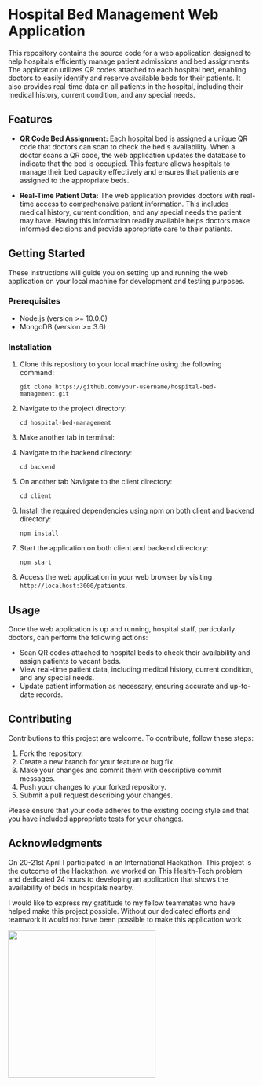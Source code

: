 # Hospital Bed Management Web Application

This repository contains the source code for a web application designed to help hospitals efficiently manage patient admissions and bed assignments. The application utilizes QR codes attached to each hospital bed, enabling doctors to easily identify and reserve available beds for their patients. It also provides real-time data on all patients in the hospital, including their medical history, current condition, and any special needs.

## Features

- **QR Code Bed Assignment:** Each hospital bed is assigned a unique QR code that doctors can scan to check the bed's availability. When a doctor scans a QR code, the web application updates the database to indicate that the bed is occupied. This feature allows hospitals to manage their bed capacity effectively and ensures that patients are assigned to the appropriate beds.

- **Real-Time Patient Data:** The web application provides doctors with real-time access to comprehensive patient information. This includes medical history, current condition, and any special needs the patient may have. Having this information readily available helps doctors make informed decisions and provide appropriate care to their patients.

## Getting Started

These instructions will guide you on setting up and running the web application on your local machine for development and testing purposes. 

### Prerequisites

- Node.js (version >= 10.0.0)
- MongoDB (version >= 3.6)

### Installation

1. Clone this repository to your local machine using the following command:
   ```
   git clone https://github.com/your-username/hospital-bed-management.git
   ```

2. Navigate to the project directory:
   ```
   cd hospital-bed-management
   ```
4. Make another tab in terminal:

5. Navigate to the backend directory:
   ```
   cd backend
   ```

5. On another tab Navigate to the client directory:
   ```
   cd client
   ```

6. Install the required dependencies using npm on both client and backend directory:
   ```
   npm install
   ```

7. Start the application on both client and backend directory:
   ```
   npm start
   ```

6. Access the web application in your web browser by visiting `http://localhost:3000/patients`.

## Usage

Once the web application is up and running, hospital staff, particularly doctors, can perform the following actions:

- Scan QR codes attached to hospital beds to check their availability and assign patients to vacant beds.
- View real-time patient data, including medical history, current condition, and any special needs.
- Update patient information as necessary, ensuring accurate and up-to-date records.

## Contributing

Contributions to this project are welcome. To contribute, follow these steps:

1. Fork the repository.
2. Create a new branch for your feature or bug fix.
3. Make your changes and commit them with descriptive commit messages.
4. Push your changes to your forked repository.
5. Submit a pull request describing your changes.

Please ensure that your code adheres to the existing coding style and that you have included appropriate tests for your changes.

## Acknowledgments

On 20-21st April I participated in an International Hackathon.
This project is the outcome of the Hackathon. we worked on This Health-Tech problem and dedicated 24 hours to developing an application that shows the availability of beds in hospitals nearby.

I would like to express my gratitude to my fellow teammates who have helped make this project possible. Without our dedicated efforts and teamwork it would not have been possible to make this application work

<!-- ![IMG_20230428_114753](https://github.com/KashiwalHarsh/Hospital-Bed-Mangement/assets/77677724/5d1006e4-6aa4-47d6-b1e0-45b34a49bd66 | width=500px) -->
<img src="https://github.com/KashiwalHarsh/Hospital-Bed-Mangement/assets/77677724/5d1006e4-6aa4-47d6-b1e0-45b34a49bd66" width="300px">
